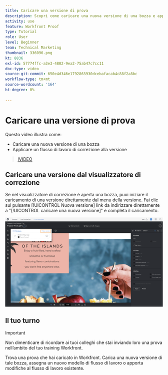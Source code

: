 ```yaml
---
title: Caricare una versione di prova
description: Scopri come caricare una nuova versione di una bozza e applicare un flusso di lavoro di correzione alla versione in [!DNL  Workfront].
activity: use
feature: Workfront Proof
type: Tutorial
role: User
level: Beginner
team: Technical Marketing
thumbnail: 336096.png
kt: 8836
exl-id: 57774ffc-a3e3-4802-9ea2-75ab47c7cc11
doc-type: video
source-git-commit: 650e4d346e1792863930dcebafacab4c88f2a8bc
workflow-type: tm+mt
source-wordcount: '164'
ht-degree: 0%

---
```


# Caricare una versione di prova

Questo video illustra come:

* Caricare una nuova versione di una bozza
* Applicare un flusso di lavoro di correzione alla versione

>[!VIDEO](https://video.tv.adobe.com/v/336096/?quality=12&learn=on)

## Caricare una versione dal visualizzatore di correzione

Se nel visualizzatore di correzione è aperta una bozza, puoi iniziare il caricamento di una versione direttamente dal menu della versione. Fai clic sul pulsante [!UICONTROL Nuova versione] link da indirizzare direttamente a &quot;[!UICONTROL caricare una nuova versione]&quot; e completa il caricamento.

![Immagine del visualizzatore di correzione con il menu della versione espanso nell’angolo in alto a sinistra e [!UICONTROL Nuova versione] link evidenziato.](assets/upload-version-from-viewer.png)

## Il tuo turno

>[!IMPORTANT]
>
>Non dimenticare di ricordare ai tuoi colleghi che stai inviando loro una prova nell’ambito del tuo training Workfront.

Trova una prova che hai caricato in Workfront. Carica una nuova versione di tale bozza, assegna un nuovo modello di flusso di lavoro o apporta modifiche al flusso di lavoro esistente.

<!--
### Learn more 
* Create a new version of a proof
-->
